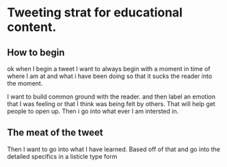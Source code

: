 # Tweeting strat for educational content.

## How to begin

ok when I begin a tweet I want to always begin with a moment in time of where I am at and what i have been doing so that it sucks the reader into the moment.

I want to build common ground with the reader. and then label an emotion that I was feeling or that I think was being felt by others. That will help get people to open up. Then i go into what ever I am intersted in.

## The meat of the tweet

Then I want to go into what I have learned. Based off of that and go into the detailed specifics in a listicle type form

